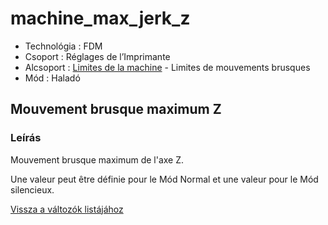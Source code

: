 # machine\_max\_jerk\_z

* Technológia : FDM
* Csoport : Réglages de l’Imprimante
* Alcsoport : [Limites de la machine](../../beallitasok/printer_settings.md#limites-de-la-machine) - Limites de mouvements brusques
* Mód : Haladó

## Mouvement brusque maximum Z

### Leírás

Mouvement brusque maximum de l'axe Z.

Une valeur peut être définie pour le Mód Normal et une valeur pour le Mód silencieux.

[Vissza a változók listájához](../../variable_list)

